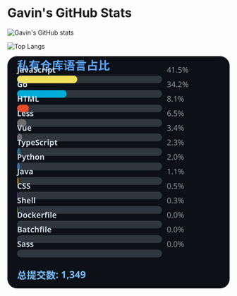 # Gavin's GitHub Stats

![Gavin's GitHub stats](https://github-readme-stats.vercel.app/api?username=gavinhaydy&show_icons=true&theme=tokyonight)

![Top Langs](https://github-readme-stats.vercel.app/api/top-langs/?username=gavinhaydy&layout=compact)







































































































<!-- PRIVATE_STATS_START -->
![私有仓库统计](./.github/private-stats.svg)
<!-- PRIVATE_STATS_END -->






































































































